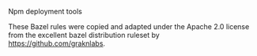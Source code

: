 Npm deployment tools

These Bazel rules were copied and adapted under the Apache 2.0 license from the excellent bazel distribution ruleset by https://github.com/graknlabs.